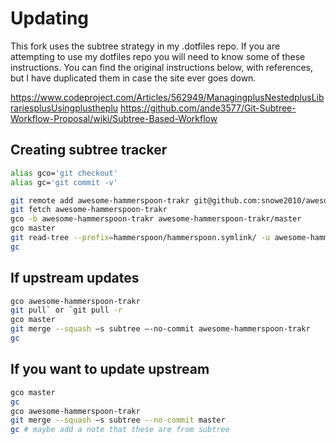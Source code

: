 # Updating
This fork uses the subtree strategy in my .dotfiles repo. 
If you are attempting to use my dotfiles repo you will need to know some of these instructions.
You can find the original instructions below, with references, but I have duplicated them in case the site ever goes down.

https://www.codeproject.com/Articles/562949/ManagingplusNestedplusLibrariesplusUsingplustheplu
https://github.com/ande3577/Git-Subtree-Workflow-Proposal/wiki/Subtree-Based-Workflow

## Creating subtree tracker

```bash
alias gco='git checkout'
alias gc='git commit -v'
```

```bash
git remote add awesome-hammerspoon-trakr git@github.com:snowe2010/awesome-hammerspoon.git
git fetch awesome-hammerspoon-trakr
gco -b awesome-hammerspoon-trakr awesome-hammerspoon-trakr/master
gco master
git read-tree --prefix=hammerspoon/hammerspoon.symlink/ -u awesome-hammerspoon-trakr
gc
```

## If upstream updates

```bash
gco awesome-hammerspoon-trakr
git pull` or `git pull -r
gco master
git merge --squash –s subtree –-no-commit awesome-hammerspoon-trakr
gc
```

## If you want to update upstream

```bash
gco master
gc
gco awesome-hammerspoon-trakr
git merge --squash –s subtree --no-commit master
gc # maybe add a note that these are from subtree
```